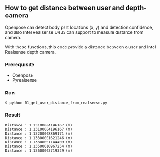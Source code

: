## How to get distance between user and depth-camera
Openpose can detect body part locations (x, y) and detection confidence, and also Intel Realsense D435 can support to measure distance from camera.

With these functions, this code provide a distance between a user and Intel Realsense depth camera.

### Prerequisite
* Openpose
* Pyrealsense


### Run
```$ python 01_get_user_distance_from_realsense.py ```


### Result
```
Distance : 1.13100004196167 (m)
Distance : 1.13100004196167 (m)
Distance : 1.13200008869171 (m)
Distance : 1.13300001621246 (m)
Distance : 1.13800001144409 (m)
Distance : 1.13500010967254 (m)
Distance : 1.13600003719329 (m)
```
